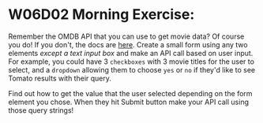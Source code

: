 
# W06D02 Morning Exercise:
Remember the OMDB API that you can use to get movie data? Of course you do! If you don't, the docs are [here](http://www.omdbapi.com/). Create a small form using any two elements *except a text input box* and make an API call based on user input. For example, you could have 3 `checkboxes` with 3 movie titles for the user to select, and a `dropdown` allowing them to choose `yes` or `no` if they'd like to see Tomato results with their query.

Find out how to get the value that the user selected depending on the form element you chose. When they hit Submit button make your API call using those query strings!
